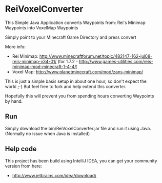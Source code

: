 ReiVoxelConverter
=================

This Simple Java Application converts Waypoints from:
Rei's Minimap Waypoints
   into
VoxelMap Waypoints

Simply point to your Minecraft Game Directory and press convert

More info:
- Rei Minimap: http://www.minecraftforum.net/topic/482147-162-jul08-reis-minimap-v34-01/
               (for 1.7.2 - http://www.games-utilities.com/reis-minimap-mod-minecraft-1-4-4/)
- Voxel Map: http://www.planetminecraft.com/mod/zans-minimap/

This is just a simple basis setup in about one hour, so don't expect the world ;-)
But feel free to fork and help extend this converter.

Hopefully this will prevent you from spending hours converting Waypoints by hand.

Run
---------------
Simply download the bin/ReiVoxelConverter.jar file and run it using Java. (Normally no issue when Java is installed)

Help code
---------------
This project has been build using IntelliJ IDEA, you can get your community version from here:
- http://www.jetbrains.com/idea/download/
